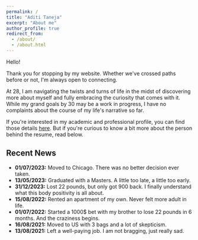 ```yaml
---
permalink: /
title: "Aditi Taneja"
excerpt: "About me"
author_profile: true
redirect_from: 
  - /about/
  - /about.html
---
```


Hello!

Thank you for stopping by my website. Whether we've crossed paths before or not, I'm always open to connecting.

At 28, I am navigating the twists and turns of life in the midst of discovering more about myself and fully embracing 
the curiosity that comes with it. While my grand goals by 30 may be a work in progress, I have no complaints about the 
course of my life's narrative so far.

If you're interested in my academic and professional profile, you can find those details [here](academicProfile.md). But if you're curious 
to know a bit more about the person behind the resume, read below.

Recent News
---
- **01/07/2023:** Moved to Chicago. There was no better decision ever taken.
- **13/05/2023:** Graduated with a Masters. A little too late, a little too early.
- **31/12/2023:** Lost 22 pounds, but only got 900 back. I finally understand what this body positivity is all about.
- **15/08/2022:** Rented an apartment of my own. Never felt more adult in life.
- **01/07/2022:** Started a 1000$ bet with my brother to lose 22 pounds in 6 months. And the craziness begins.
- **16/08/2021:** Moved to US with 3 bags and a lot of skepticism.
- **13/08/2021:** Left a well-paying job. I am not bragging, just really sad.

